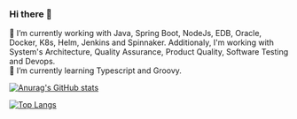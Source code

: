 ### Hi there 👋

🔭 I’m currently working with Java, Spring Boot, NodeJs, EDB, Oracle, Docker, K8s, Helm, Jenkins and Spinnaker. Additionaly, I'm working with System's Architecture, Quality Assurance, Product Quality, Software Testing and Devops.  
🌱 I’m currently learning Typescript and Groovy.

[![Anurag's GitHub stats](https://github-readme-stats.vercel.app/api?username=adautomendes&show_icons=true&theme=tokyonight&include_all_commits=true&count_private=true&locale=pt-br)](https://github.com/adautomendes)

[![Top Langs](https://github-readme-stats.vercel.app/api/top-langs/?username=adautomendes&layout=compact&locale=pt-br&show_icons=true&theme=tokyonight&&include_all_commits=true&count_private=true)](https://github.com/adautomendes)

<!--
**adautomendes/adautomendes** is a ✨ _special_ ✨ repository because its `README.md` (this file) appears on your GitHub profile.

Here are some ideas to get you started:

- 🔭 I’m currently working on ...
- 🌱 I’m currently learning ...
- 👯 I’m looking to collaborate on ...
- 🤔 I’m looking for help with ...
- 💬 Ask me about ...
- 📫 How to reach me: ...
- 😄 Pronouns: ...
- ⚡ Fun fact: ...
-->
